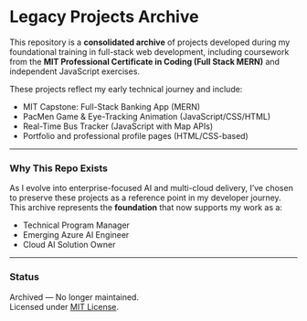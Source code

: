 # Legacy Projects Archive

This repository is a **consolidated archive** of projects developed during my foundational training in full-stack web development, including coursework from the **MIT Professional Certificate in Coding (Full Stack MERN)** and independent JavaScript exercises.

These projects reflect my early technical journey and include:

- MIT Capstone: Full-Stack Banking App (MERN)
- PacMen Game & Eye-Tracking Animation (JavaScript/CSS/HTML)
- Real-Time Bus Tracker (JavaScript with Map APIs)
- Portfolio and professional profile pages (HTML/CSS-based)

---

### Why This Repo Exists

As I evolve into enterprise-focused AI and multi-cloud delivery, I’ve chosen to preserve these projects as a reference point in my developer journey. This archive represents the **foundation** that now supports my work as a:

- Technical Program Manager
- Emerging Azure AI Engineer
- Cloud AI Solution Owner

---

### Status

Archived — No longer maintained.  
Licensed under [MIT License](LICENSE).

